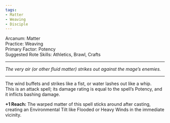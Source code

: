 ```yaml
---
tags:
- Matter
- Weaving
- Disciple
---
```


Arcanum: Matter\
Practice: Weaving\
Primary Factor: Potency\
Suggested Rote Skills: Athletics, Brawl, Crafts

---

_The very air (or other fluid matter) strikes out against the mage’s enemies._

---

The wind buffets and strikes like a fist, or water lashes out like a whip.\
This is an attack spell; its damage rating is equal to the spell’s Potency, and it inflicts bashing damage.

**+1 Reach:** The warped matter of this spell sticks around after casting, creating an Environmental Tilt like Flooded or Heavy Winds in the immediate vicinity.